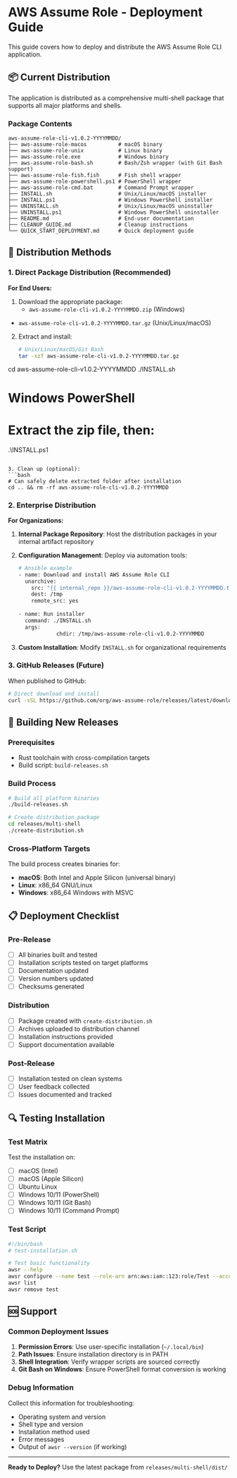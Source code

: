 # AWS Assume Role - Deployment Guide

This guide covers how to deploy and distribute the AWS Assume Role CLI application.

## 📦 Current Distribution

The application is distributed as a comprehensive multi-shell package that supports all major platforms and shells.

### Package Contents

```
aws-assume-role-cli-v1.0.2-YYYYMMDD/
├── aws-assume-role-macos          # macOS binary
├── aws-assume-role-unix           # Linux binary  
├── aws-assume-role.exe            # Windows binary
├── aws-assume-role-bash.sh        # Bash/Zsh wrapper (with Git Bash support)
├── aws-assume-role-fish.fish      # Fish shell wrapper
├── aws-assume-role-powershell.ps1 # PowerShell wrapper
├── aws-assume-role-cmd.bat        # Command Prompt wrapper
├── INSTALL.sh                     # Unix/Linux/macOS installer
├── INSTALL.ps1                    # Windows PowerShell installer
├── UNINSTALL.sh                   # Unix/Linux/macOS uninstaller
├── UNINSTALL.ps1                  # Windows PowerShell uninstaller
├── README.md                      # End-user documentation
├── CLEANUP_GUIDE.md               # Cleanup instructions
└── QUICK_START_DEPLOYMENT.md      # Quick deployment guide
```

## 🚀 Distribution Methods

### 1. Direct Package Distribution (Recommended)

**For End Users:**
1. Download the appropriate package:
   - `aws-assume-role-cli-v1.0.2-YYYYMMDD.zip` (Windows)
- `aws-assume-role-cli-v1.0.2-YYYYMMDD.tar.gz` (Unix/Linux/macOS)

2. Extract and install:
   ```bash
   # Unix/Linux/macOS/Git Bash
   tar -xzf aws-assume-role-cli-v1.0.2-YYYYMMDD.tar.gz
cd aws-assume-role-cli-v1.0.2-YYYYMMDD
   ./INSTALL.sh
   
   # Windows PowerShell
   # Extract the zip file, then:
   .\INSTALL.ps1
   ```

3. Clean up (optional):
   ```bash
   # Can safely delete extracted folder after installation
   cd .. && rm -rf aws-assume-role-cli-v1.0.2-YYYYMMDD
   ```

### 2. Enterprise Distribution

**For Organizations:**

1. **Internal Package Repository**: Host the distribution packages in your internal artifact repository
2. **Configuration Management**: Deploy via automation tools:
   ```bash
   # Ansible example
   - name: Download and install AWS Assume Role CLI
     unarchive:
       src: "{{ internal_repo }}/aws-assume-role-cli-v1.0.2-YYYYMMDD.tar.gz"
       dest: /tmp
       remote_src: yes
     
   - name: Run installer
     command: ./INSTALL.sh
     args:
               chdir: /tmp/aws-assume-role-cli-v1.0.2-YYYYMMDD
   ```

3. **Custom Installation**: Modify `INSTALL.sh` for organizational requirements

### 3. GitHub Releases (Future)

When published to GitHub:
```bash
# Direct download and install
curl -sSL https://github.com/org/aws-assume-role/releases/latest/download/install.sh | bash
```

## 🔧 Building New Releases

### Prerequisites
- Rust toolchain with cross-compilation targets
- Build script: `build-releases.sh`

### Build Process
```bash
# Build all platform binaries
./build-releases.sh

# Create distribution package
cd releases/multi-shell
./create-distribution.sh
```

### Cross-Platform Targets
The build process creates binaries for:
- **macOS**: Both Intel and Apple Silicon (universal binary)
- **Linux**: x86_64 GNU/Linux
- **Windows**: x86_64 Windows with MSVC

## 📋 Deployment Checklist

### Pre-Release
- [ ] All binaries built and tested
- [ ] Installation scripts tested on target platforms
- [ ] Documentation updated
- [ ] Version numbers updated
- [ ] Checksums generated

### Distribution
- [ ] Package created with `create-distribution.sh`
- [ ] Archives uploaded to distribution channel
- [ ] Installation instructions provided
- [ ] Support documentation available

### Post-Release
- [ ] Installation tested on clean systems
- [ ] User feedback collected
- [ ] Issues documented and tracked

## 🔍 Testing Installation

### Test Matrix
Test the installation on:
- [ ] macOS (Intel)
- [ ] macOS (Apple Silicon) 
- [ ] Ubuntu Linux
- [ ] Windows 10/11 (PowerShell)
- [ ] Windows 10/11 (Git Bash)
- [ ] Windows 10/11 (Command Prompt)

### Test Script
```bash
#!/bin/bash
# test-installation.sh

# Test basic functionality
awsr --help
awsr configure --name test --role-arn arn:aws:iam::123:role/Test --account-id 123
awsr list
awsr remove test
```

## 🆘 Support

### Common Deployment Issues

1. **Permission Errors**: Use user-specific installation (`~/.local/bin`)
2. **Path Issues**: Ensure installation directory is in PATH
3. **Shell Integration**: Verify wrapper scripts are sourced correctly
4. **Git Bash on Windows**: Ensure PowerShell format conversion is working

### Debug Information
Collect this information for troubleshooting:
- Operating system and version
- Shell type and version
- Installation method used
- Error messages
- Output of `awsr --version` (if working)

---

**Ready to Deploy?** Use the latest package from `releases/multi-shell/dist/` 
